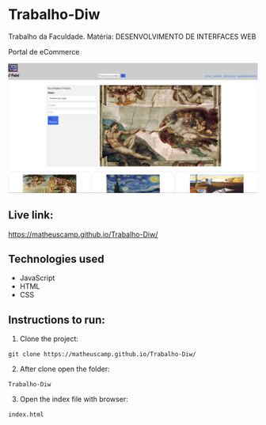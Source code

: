 # Trabalho-Diw

Trabalho da Faculdade. Matéria: DESENVOLVIMENTO DE INTERFACES WEB

Portal de eCommerce

<img src="./imgs/preview-Trabalho-Diw.png">

## Live link:

https://matheuscamp.github.io/Trabalho-Diw/

## Technologies used

- JavaScript
- HTML
- CSS

## Instructions to run:

1. Clone the project:

```
git clone https://matheuscamp.github.io/Trabalho-Diw/
```

2. After clone open the folder:

```
Trabalho-Diw
```

3. Open the index file with browser:

```
index.html
```
